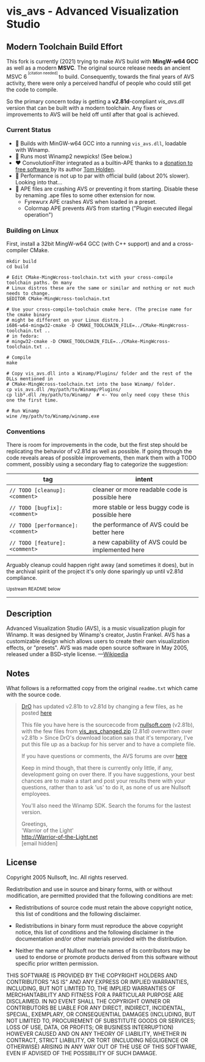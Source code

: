 # vis_avs - Advanced Visualization Studio

## Modern Toolchain Build Effort

This fork is currently (2021) trying to make AVS build with **MingW-w64 GCC** as well as
a modern **MSVC**. The original source release needs an ancient MSVC 6<sup><sup>
[citation needed] </sup></sup> to build. Consequently, towards the final years of AVS
activity, there were only a perceived handful of people who could still get the code to
compile.

So the primary concern today is getting a **v2.81d**-compliant *vis_avs.dll* version
that can be built with a modern toolchain. Any fixes or improvements to AVS will be held
off until after that goal is achieved.


### Current Status

* 🎉 Builds with MinGW-w64 GCC into a running `vis_avs.dll`, loadable with Winamp.
* 💃 Runs most Winamp2 newpicks! (See below.)
* ❤️ ConvolutionFilter integrated as a builtin-APE thanks to a [donation to free software
  ](https://github.com/tholden/AVSConvolutionFilter) by its author [Tom Holden](
  https://github.com/tholden).
* 🥵 Performance is not up to par with official build (about 20% slower). Looking into
  that...
* 🧨 APE files are crashing AVS or preventing it from starting. Disable these by
  renaming .ape files to some other extension for now.
  * Fyrewurx APE crashes AVS when loaded in a preset.
  * Colormap APE prevents AVS from starting ("Plugin executed illegal operation")

### Building on Linux

First, install a 32bit MingW-w64 GCC (with C++ support) and and a cross-compiler CMake.

```shell
mkdir build
cd build

# Edit CMake-MingWcross-toolchain.txt with your cross-compile toolchain paths. On many
# Linux distros these are the same or similar and nothing or not much needs to change.
$EDITOR CMake-MingWcross-toolchain.txt

# Use your cross-compile-toolchain cmake here. (The precise name for the cmake binary
# might be different on your Linux distro.)
i686-w64-mingw32-cmake -D CMAKE_TOOLCHAIN_FILE=../CMake-MingWcross-toolchain.txt ..
# in fedora:
# mingw32-cmake -D CMAKE_TOOLCHAIN_FILE=../CMake-MingWcross-toolchain.txt ..

# Compile
make

# Copy vis_avs.dll into a Winamp/Plugins/ folder and the rest of the DLLs mentioned in
# CMake-MingWcross-toolchain.txt into the base Winamp/ folder.
cp vis_avs.dll /my/path/to/Winamp/Plugins/
cp lib*.dll /my/path/to/Winamp/  # <- You only need copy these this one the first time.

# Run Winamp
wine /my/path/to/Winamp/winamp.exe
```


### Conventions

There is room for improvements in the code, but the first step should be replicating the
behavior of v2.81d as well as possible. If going through the code reveals areas of
possible improvements, then mark them with a TODO comment, possibly using a secondary
flag to categorize the suggestion:

| tag | intent |
|-----|--------|
|`// TODO [cleanup]: <comment>`    |cleaner or more readable code is possible here   |
|`// TODO [bugfix]: <comment>`     |more stable or less buggy code is possible here  |
|`// TODO [performance]: <comment>`|the performance of AVS could be better here      |
|`// TODO [feature]: <comment>`    |a new capability of AVS could be implemented here|

Arguably cleanup could happen right away (and sometimes it does), but in the archival
spirit of the project it's only done sparingly up until v2.81d compliance.


<sub>Upstream README below</sub>

---

## Description

Advanced Visualization Studio (AVS), is a music visualization plugin for Winamp. It was designed by Winamp's creator, Justin Frankel. AVS has a customizable design which allows users to create their own visualization effects, or "presets". AVS was made open source software in May 2005, released under a BSD-style license. —[Wikipedia](http://en.wikipedia.org/wiki/Advanced_Visualization_Studio)

## Notes

What follows is a reformatted copy from the original `readme.txt` which came with the source code.

> [DrO](http://forums.winamp.com/member.php?s=&action=getinfo&userid=122037) has updated v2.81b to v2.81d by changing a few files, as he posted [here](http://forums.winamp.com/showthread.php?postid=2054764#post2054764)  
>
> This file you have here is the sourcecode from [nullsoft.com](http://www.nullsoft.com/free/avs/) (v2.81b), with the few files from [vis_avs_changed.zip](http://www.nunzioweb.com/daz/temp/avs/vis_avs_changed.zip) (2.81d) overwritten over v2.81b  >
> Since DrO's download location sais that it's temporary, I've put this file up as a backup for his server and to have a complete file.  
>
> If you have questions or comments, the AVS forums are over [here](http://forums.winamp.com/forumdisplay.php?s=&forumid=85)  
>
> Keep in mind though, that there is currently only little, if any, development going on over there. If you have suggestions, your best chances are to make a start and post your results there with your questions, rather than to ask 'us' to do it, as none of  us are Nullsoft employees.  
>
> You'll also need the Winamp SDK. Search the forums for the lastest version.  
>
> Greetings,  
> 'Warrior of the Light'  
> http://Warrior-of-the-Light.net  
> [email hidden]

## License

Copyright 2005 Nullsoft, Inc.
All rights reserved.

Redistribution and use in source and binary forms, with or without modification, 
are permitted provided that the following conditions are met:

  * Redistributions of source code must retain the above copyright notice,
    this list of conditions and the following disclaimer. 

  * Redistributions in binary form must reproduce the above copyright notice,
    this list of conditions and the following disclaimer in the documentation
    and/or other materials provided with the distribution. 

  * Neither the name of Nullsoft nor the names of its contributors may be used to 
    endorse or promote products derived from this software without specific prior written permission. 
 
THIS SOFTWARE IS PROVIDED BY THE COPYRIGHT HOLDERS AND CONTRIBUTORS "AS IS" AND ANY EXPRESS OR 
IMPLIED WARRANTIES, INCLUDING, BUT NOT LIMITED TO, THE IMPLIED WARRANTIES OF MERCHANTABILITY AND 
FITNESS FOR A PARTICULAR PURPOSE ARE DISCLAIMED. IN NO EVENT SHALL THE COPYRIGHT OWNER OR 
CONTRIBUTORS BE LIABLE FOR ANY DIRECT, INDIRECT, INCIDENTAL, SPECIAL, EXEMPLARY, OR CONSEQUENTIAL
DAMAGES (INCLUDING, BUT NOT LIMITED TO, PROCUREMENT OF SUBSTITUTE GOODS OR SERVICES; LOSS OF USE,
DATA, OR PROFITS; OR BUSINESS INTERRUPTION) HOWEVER CAUSED AND ON ANY THEORY OF LIABILITY, WHETHER
IN CONTRACT, STRICT LIABILITY, OR TORT (INCLUDING NEGLIGENCE OR OTHERWISE) ARISING IN ANY WAY OUT 
OF THE USE OF THIS SOFTWARE, EVEN IF ADVISED OF THE POSSIBILITY OF SUCH DAMAGE.
